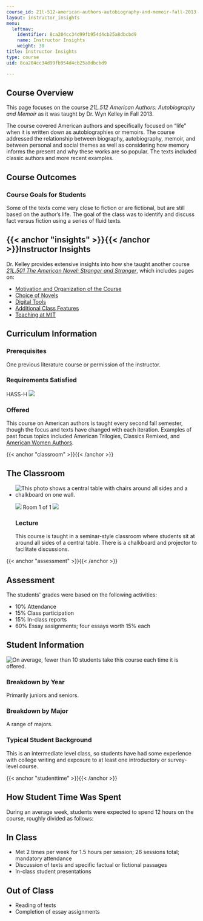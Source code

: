 ```yaml
---
course_id: 21l-512-american-authors-autobiography-and-memoir-fall-2013
layout: instructor_insights
menu:
  leftnav:
    identifier: 8ca204cc34d99fb954d4cb25a8dbcbd9
    name: Instructor Insights
    weight: 30
title: Instructor Insights
type: course
uid: 8ca204cc34d99fb954d4cb25a8dbcbd9

---
```


Course Overview
---------------

This page focuses on the course _21L.512 American Authors: Autobiography and Memoir_ as it was taught by Dr. Wyn Kelley in Fall 2013.

The course covered American authors and specifically focused on “life” when it is written down as autobiographies or memoirs. The course addressed the relationship between biography, autobiography, memoir, and between personal and social themes as well as considering how memory informs the present and why these works are so popular. The texts included classic authors and more recent examples.

Course Outcomes
---------------

### Course Goals for Students

Some of the texts come very close to fiction or are fictional, but are still based on the author’s life. The goal of the class was to identify and discuss fact versus fiction using a series of fluid texts.

{{< anchor "insights" >}}{{< /anchor >}}Instructor Insights
-----------------------------------------------------------

Dr. Kelley provides extensive insights into how she taught another course _[21L.501 The American Novel: Stranger and Stranger](/courses/21l-501-the-american-novel-stranger-and-stranger-spring-2013/)_, which includes pages on:

*   [Motivation and Organization of the Course](/courses/21l-501-the-american-novel-stranger-and-stranger-spring-2013/sections/instructor-insights/motivation-and-organization-of-the-course) 
*   [Choice of Novels](/courses/21l-501-the-american-novel-stranger-and-stranger-spring-2013/sections/instructor-insights/choice-of-novels)
*   [Digital Tools](/courses/21l-501-the-american-novel-stranger-and-stranger-spring-2013/sections/instructor-insights/digital-tools)
*   [Additional Class Features](/courses/21l-501-the-american-novel-stranger-and-stranger-spring-2013/sections/instructor-insights/additional-class-features)
*   [Teaching at MIT](/courses/21l-501-the-american-novel-stranger-and-stranger-spring-2013/sections/instructor-insights/teaching-at-mit)

Curriculum Information
----------------------

### Prerequisites

One previous literature course or permission of the instructor.

### Requirements Satisfied

HASS-H ![](/images/educator/icon-question-hass-h.png)

### Offered

This course on American authors is taught every second fall semester, though the focus and texts have changed with each iteration. Examples of past focus topics included American Trilogies, Classics Remixed, and [American Women Authors](/courses/21l-512-american-authors-american-women-authors-spring-2003/).

{{< anchor "classroom" >}}{{< /anchor >}}

The Classroom
-------------

*   ![This photo shows a central table with chairs around all sides and a chalkboard on one wall.](/coursemedia/21l-512-american-authors-autobiography-and-memoir-fall-2013/1b9e3e89159eabc733716fba14a25d0d_21L-512_classroom-1.jpg)
    
    ![](/images/educator/classroom_prev_dim.png) Room 1 of 1 ![](/images/educator/classroom_next_dim.png)
    
    ### Lecture
    
    This course is taught in a seminar-style classroom where students sit at around all sides of a central table. There is a chalkboard and projector to facilitate discussions.
    

{{< anchor "assessment" >}}{{< /anchor >}}

Assessment
----------

The students' grades were based on the following activities:

- 10% Attendance
- 15% Class participation
- 15% In-class reports
- 60% Essay assignments; four essays worth 15% each

Student Information
-------------------

![On average, fewer than 10 students take this course each time it is offered.](/coursemedia/21l-512-american-authors-autobiography-and-memoir-fall-2013/f747ea54347212bfccda2d212b15e123_21L-512_stat-students.png)

### Breakdown by Year

Primarily juniors and seniors.

### Breakdown by Major

A range of majors.

### Typical Student Background

This is an intermediate level class, so students have had some experience with college writing and exposure to at least one introductory or survey-level course.

{{< anchor "studenttime" >}}{{< /anchor >}}

How Student Time Was Spent
--------------------------

During an average week, students were expected to spend 12 hours on the course, roughly divided as follows:

In Class
--------

*   Met 2 times per week for 1.5 hours per session; 26 sessions total; mandatory attendance
*   Discussion of texts and specific factual or fictional passages
*   In-class student presentations

Out of Class
------------

*   Reading of texts
*   Completion of essay assignments